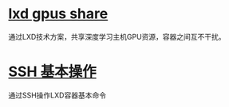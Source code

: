 # [lxd gpus share](./lxd-gpus-share.md)
通过LXD技术方案，共享深度学习主机GPU资源，容器之间互不干扰。

# [SSH 基本操作](./ssh-op.md)
通过SSH操作LXD容器基本命令
